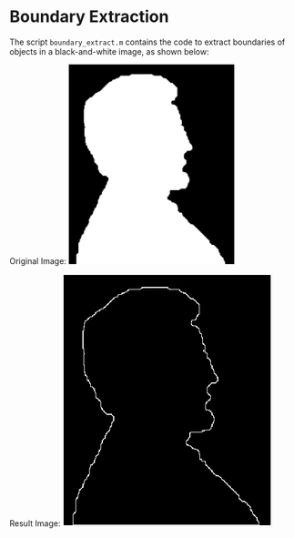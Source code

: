 # Boundary Extraction

The script `boundary_extract.m` contains the code to extract boundaries of objects in a black-and-white image, as shown below:

Original Image:
![Original](be_o.png)

Result Image:
![Result](be_r.png)

